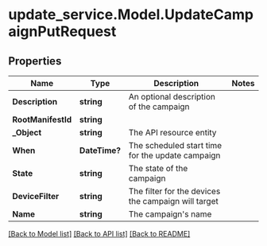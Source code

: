 # update_service.Model.UpdateCampaignPutRequest
## Properties

Name | Type | Description | Notes
------------ | ------------- | ------------- | -------------
**Description** | **string** | An optional description of the campaign | 
**RootManifestId** | **string** |  | 
**_Object** | **string** | The API resource entity | 
**When** | **DateTime?** | The scheduled start time for the update campaign | 
**State** | **string** | The state of the campaign | 
**DeviceFilter** | **string** | The filter for the devices the campaign will target | 
**Name** | **string** | The campaign&#39;s name | 

[[Back to Model list]](../README.md#documentation-for-models) [[Back to API list]](../README.md#documentation-for-api-endpoints) [[Back to README]](../README.md)

